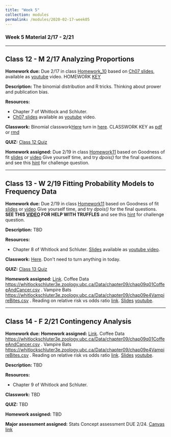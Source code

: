 ```yaml
---
title: "Week 5"
collection: modules
permalink: /modules/2020-02-17-week05
---
```


### Week 5 Material 2/17 - 2/21

---

## Class 12 - M 2/17 Analyzing Proportions

**Homework due:** Due 2/17 in class [Homework_10](https://drive.google.com/open?id=1tVQxb-CY8Fw0BZD0ULa8fVU_QnJo8Nqv) based on [Ch07 slides](https://drive.google.com/open?id=1BJLKx-Cm2UXTE8iHCTOZ8Yo9AqFA2Iev), available as [youtube](https://youtu.be/5B7wGrgpioQ) video. HOMEWORK [KEY](https://drive.google.com/open?id=1rf8gIWh8Vr8Ngj74UdKkg2xOA1fDHyLC)



**Description:** The binomial distribution and R tricks. Thinking about prower and publication bias.

**Resources:**

- Chapter 7 of Whitlock and Schluter.
- [Ch07 slides](https://drive.google.com/open?id=1BJLKx-Cm2UXTE8iHCTOZ8Yo9AqFA2Iev) available as [youtube](https://youtu.be/5B7wGrgpioQ) video.

**Classwork:**  Binomial classwork[Here](https://drive.google.com/open?id=1WZ4prur66gRo_SJCoheBpp5-c1vo2MH8) turn in [here](https://canvas.umn.edu/courses/151855/assignments/1014443).  CLASSWORK KEY as [pdf](https://drive.google.com/open?id=1Lp1j_supy6V9o-rYmUdJp75gcPw289Fo) or [rmd](https://drive.google.com/open?id=1IArHtvuwtJFbSrSvnzCXF6sinoDBdMZp)

**QUIZ:** [Class 12 Quiz](https://canvas.umn.edu/courses/151855/quizzes/240186)

**Homework assigned:** Due 2/19 in class [Homework11](https://drive.google.com/open?id=1YjUiDEr47XraF_deMS82A7KAVlRDDx3x) based on Goodness of fit [slides](https://drive.google.com/open?id=1rk_NoUvqm1DcV3y1aVS8CRE5uZ63AN8z) or [video](https://youtu.be/2d4rleMG9Uk)  Give yourself time, and try *dpois()* for the final questions.  and see this [hint](https://drive.google.com/open?id=1Ipt-omXRev11k_x7UEdAT5KawrRpJ11Z) for challenge question.


---

## Class 13 - W 2/19 Fitting Probability Models to Frequency Data

**Homework due:**  Due 2/19 in class [Homework11](https://drive.google.com/open?id=1YjUiDEr47XraF_deMS82A7KAVlRDDx3x) based on Goodness of fit [slides](https://drive.google.com/open?id=1rk_NoUvqm1DcV3y1aVS8CRE5uZ63AN8z) or [video](https://youtu.be/2d4rleMG9Uk)  Give yourself time, and try *dpois()* for the final questions. **SEE THIS [VIDEO](https://youtu.be/V0OhonHGtDo) FOR HELP WITH TRUFFLES** and see this [hint](https://drive.google.com/open?id=1Ipt-omXRev11k_x7UEdAT5KawrRpJ11Z) for challenge question.

**Description:** TBD

**Resources:**

- Chapter 8 of Whitlock and Schluter. [Slides](https://drive.google.com/open?id=1rk_NoUvqm1DcV3y1aVS8CRE5uZ63AN8) available as [youtube video](https://youtu.be/2d4rleMG9Uk).

**Classwork:** [Here](https://drive.google.com/open?id=1YjUiDEr47XraF_deMS82A7KAVlRDDx3x). Don't need to turn anything in today.

**QUIZ:** [Class 13 Quiz](https://canvas.umn.edu/courses/151855/quizzes/240633)

**Homework assigned:** [Link](https://drive.google.com/open?id=1NS_8U44BUURb_Ej32_w8DHQpuuliBrJo). Coffee Data https://whitlockschluter3e.zoology.ubc.ca/Data/chapter09/chap09q01CoffeeAndCancer.csv .   Vampire Bats https://whitlockschluter3e.zoology.ubc.ca/Data/chapter09/chap09e4VampireBites.csv .  Reading on relative risk vs odds ratio [link](https://drive.google.com/open?id=1Z2SRlPVlnJEbI7mLnyzKxxsYd0CkrmlG).   [Slides](https://drive.google.com/open?id=1bBO-XAlHd38X3d9Vx8ZXEDgsSfkSslUt) [youtube](https://studio.youtube.com/video/Y27HH4sEbhs/edit).

---

## Class 14 - F 2/21 Contingency Analysis

**Homework due:** **Homework assigned:** [Link](https://drive.google.com/open?id=1NS_8U44BUURb_Ej32_w8DHQpuuliBrJo). Coffee Data https://whitlockschluter3e.zoology.ubc.ca/Data/chapter09/chap09q01CoffeeAndCancer.csv .   Vampire Bats https://whitlockschluter3e.zoology.ubc.ca/Data/chapter09/chap09e4VampireBites.csv .  Reading on relative risk vs odds ratio [link](https://drive.google.com/open?id=1Z2SRlPVlnJEbI7mLnyzKxxsYd0CkrmlG).   [Slides](https://drive.google.com/open?id=1bBO-XAlHd38X3d9Vx8ZXEDgsSfkSslUt) [youtube](https://youtu.be/Y27HH4sEbhs).

**Description:** TBD

**Resources:**

- Chapter 9 of Whitlock and Schluter.

**Classwork:** TBD

**QUIZ:** TBD

**Homework assigned:** TBD

**Major assessment assigned:** Stats Concept assessment DUE 2/24. [Canvas link](https://canvas.umn.edu/courses/151855/assignments/1013324)
